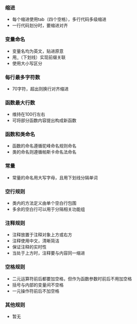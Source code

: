 ### 缩进
- 每个缩进使用tab（四个空格），多行代码多级缩进
- 一行代码划分时，要缩进对齐

### 变量命名
- 变量名均为英文，贴进原意
- 用_（下划线）实现前缀关联
- 使用大小写区分

### 每行最多字符数
- 70字符，超出则换行对齐缩进

### 函数最大行数
- 维持在100行左右
- 可将部分函数内容提出构成新函数

### 函数和类命名
- 函数的命名遵循驼峰命名规则命名
- 类的命名则遵循帕斯卡命名法命名

### 常量
- 常量的命名用大写字母，且用下划线分隔单词

### 空行规则
- 类内的方法定义由单个空白行包围
- 多余的空白行可以用于分隔相关功能组

### 注释规则
- 注释放置于注释对象上方或右方
- 注释使用中文，清晰简洁
- 保证注释的实时性
- 当处于上方时，注释要与内容同一缩进

### 空格规则
- 二元运算符前后都要加空格，但作为函数参数时前后不用加空格
- 括号与内部的变量间不空格
- 一元操作符前后不加空格

### 其他规则
- 暂无
